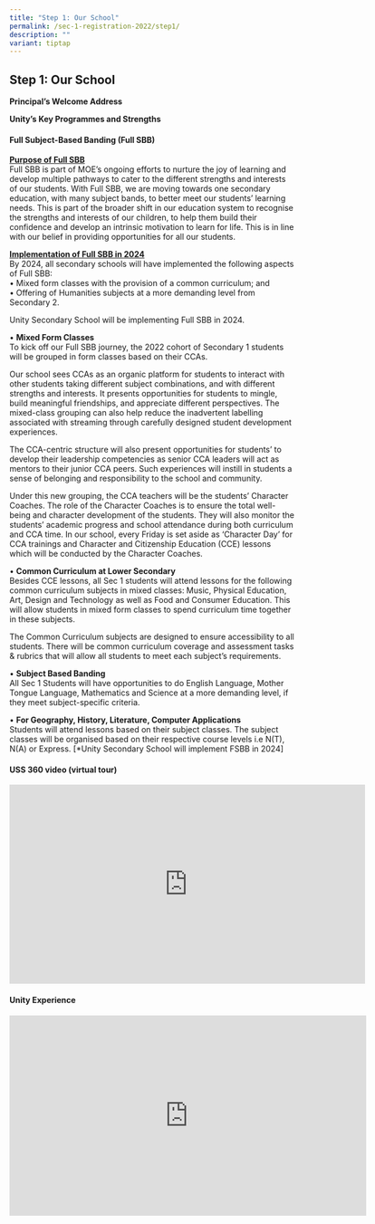 ```yaml
---
title: "Step 1: Our School"
permalink: /sec-1-registration-2022/step1/
description: ""
variant: tiptap
---
```

<h2>Step 1: Our School&nbsp;</h2>
<p><strong>Principal’s Welcome Address</strong>
</p>
<p><strong>Unity’s Key Programmes and Strengths</strong>
</p>
<h4>Full Subject-Based Banding (Full SBB)</h4>
<p><strong><u>Purpose of Full SBB</u></strong>
<br>Full SBB is part of MOE’s ongoing efforts to nurture the joy of learning
and develop multiple pathways to cater to the different strengths and interests
of our students. With Full SBB, we are moving towards one secondary education,
with many subject bands, to better meet our students’ learning needs. This
is part of the broader shift in our education system to recognise the strengths
and interests of our children, to help them build their confidence and
develop an intrinsic motivation to learn for life. This is in line with
our belief in providing opportunities for all our students.</p>
<p><strong><u>Implementation of Full SBB in 2024</u></strong>
<br>By 2024, all secondary schools will have implemented the following aspects
of Full SBB:
<br>• Mixed form classes with the provision of a common curriculum; and&nbsp;
<br>• Offering of Humanities subjects at a more demanding level from Secondary
2.</p>
<p>Unity Secondary School will be implementing Full SBB in 2024.</p>
<p>• <strong>Mixed Form Classes</strong>
<br>To kick off our Full SBB journey, the 2022 cohort of Secondary 1 students
will be grouped in form classes based on their CCAs.&nbsp;</p>
<p>Our school sees CCAs as an organic platform for students to interact with
other students taking different subject combinations, and with different
strengths and interests. It presents opportunities for students to mingle,
build meaningful friendships, and appreciate different perspectives. The
mixed-class grouping can also help reduce the inadvertent labelling associated
with streaming through carefully designed student development experiences.</p>
<p>The CCA-centric structure will also present opportunities for students’
to develop their leadership competencies as senior CCA leaders will act
as mentors to their junior CCA peers. Such experiences will instill in
students a sense of belonging and responsibility to the school and community.&nbsp;</p>
<p>Under this new grouping, the CCA teachers will be the students’ Character
Coaches. The role of the Character Coaches is to ensure the total well-being
and character development of the students. They will also monitor the students’
academic progress and school attendance during both curriculum and CCA
time. In our school, every Friday is set aside as ‘Character Day’ for CCA
trainings and Character and Citizenship Education (CCE) lessons which will
be conducted by the Character Coaches.</p>
<p>• <strong>Common Curriculum at Lower Secondary</strong>
<br>Besides CCE lessons, all Sec 1 students will attend lessons for the following
common curriculum subjects in mixed classes: Music, Physical Education,
Art, Design and Technology as well as Food and Consumer Education. This
will allow students in mixed form classes to spend curriculum time together
in these subjects.</p>
<p>The Common Curriculum subjects are designed to ensure accessibility to
all students. There will be common curriculum coverage and assessment tasks
&amp; rubrics that will allow all students to meet each subject’s requirements.</p>
<p>• <strong>Subject Based Banding</strong>
<br>All Sec 1 Students will have opportunities to do English Language, Mother
Tongue Language, Mathematics and Science at a more demanding level, if
they meet subject-specific criteria.&nbsp;</p>
<p>• <strong>For Geography, History, Literature, Computer Applications</strong>
<br>Students will attend lessons based on their subject classes. The subject
classes will be organised based on their respective course levels i.e N(T),
N(A) or Express. [*Unity Secondary School will implement FSBB in 2024]</p>
<h4>USS 360 video (virtual tour)</h4>
<div class="iframe-wrapper">
<iframe height="352" width="628" allowfullscreen="true" frameborder="0" src="https://www.youtube.com/embed/Ydn2fKqMeao"></iframe>
</div>
<h4>Unity Experience</h4>
<div class="iframe-wrapper">
<iframe height="354" width="630" allowfullscreen="true" frameborder="0" src="https://www.youtube.com/embed/lEoHvBndV24"></iframe>
</div>
<p>
<br>
<br>
<br>
</p>
<p></p>
<p></p>